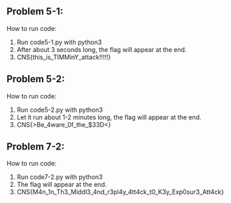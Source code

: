 ## Problem 5-1: 
How to run code: <br/>
1. Run code5-1.py with python3 <br/>
2. After about 3 seconds long, the flag will appear at the end. <br/> 
3. CNS{this_is_TIMMinY_attack!!!!!} <br/>

## Problem 5-2: 
How to run code: <br/>
1. Run code5-2.py with python3 <br/>
2. Let it run about 1-2 minutes long, the flag will appear at the end. <br/>
3. CNS{>Be_4ware_0f_the_$33D<} <br/>

## Problem 7-2: 
How to run code: <br/>
1. Run code7-2.py with python3  <br/>
2. The flag will appear at the end. <br/>
3. CNS{M4n_1n_Th3_Middl3_4nd_r3pl4y_4tt4ck_t0_K3y_Exp0sur3_Att4ck} <br/>
